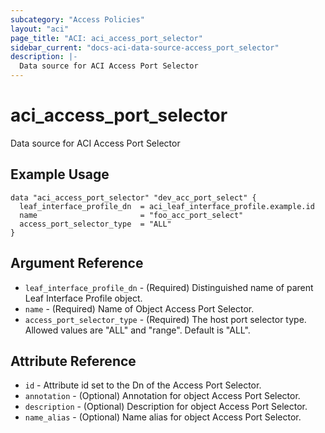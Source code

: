 ```yaml
---
subcategory: "Access Policies"
layout: "aci"
page_title: "ACI: aci_access_port_selector"
sidebar_current: "docs-aci-data-source-access_port_selector"
description: |-
  Data source for ACI Access Port Selector
---
```


# aci_access_port_selector

Data source for ACI Access Port Selector

## Example Usage

```hcl
data "aci_access_port_selector" "dev_acc_port_select" {
  leaf_interface_profile_dn  = aci_leaf_interface_profile.example.id
  name                       = "foo_acc_port_select"
  access_port_selector_type  = "ALL"
}
```

## Argument Reference

- `leaf_interface_profile_dn` - (Required) Distinguished name of parent Leaf Interface Profile object.
- `name` - (Required) Name of Object Access Port Selector.
- `access_port_selector_type` - (Required) The host port selector type. Allowed values are "ALL" and "range". Default is "ALL".

## Attribute Reference

- `id` - Attribute id set to the Dn of the Access Port Selector.
- `annotation` - (Optional) Annotation for object Access Port Selector.
- `description` - (Optional) Description for object Access Port Selector.
- `name_alias` - (Optional) Name alias for object Access Port Selector.
